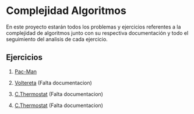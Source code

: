# Complejidad Algoritmos

En este proyecto estarán todos los problemas y ejercicios referentes a la complejidad de algoritmos junto con su respectiva documentación
y todo el seguimiento del analisis de cada ejercicio.

## Ejercicios

1. [Pac-Man](https://github.com/devBorisG/Complejidad_Algoritmos/tree/main/Ejercicios/PacMan)

2. [Voltereta](https://github.com/devBorisG/Complejidad_Algoritmos/tree/main/Ejercicios/Voltereta) (Falta documentacion)

3. [C.Thermostat](https://github.com/devBorisG/Complejidad_Algoritmos/tree/main/Ejercicios/C.Thermostat) (Falta documentacion)

4. [C.Thermostat](https://github.com/devBorisG/Complejidad_Algoritmos/tree/main/Ejercicios/Angry%20Ducks) (Falta documentacion)
